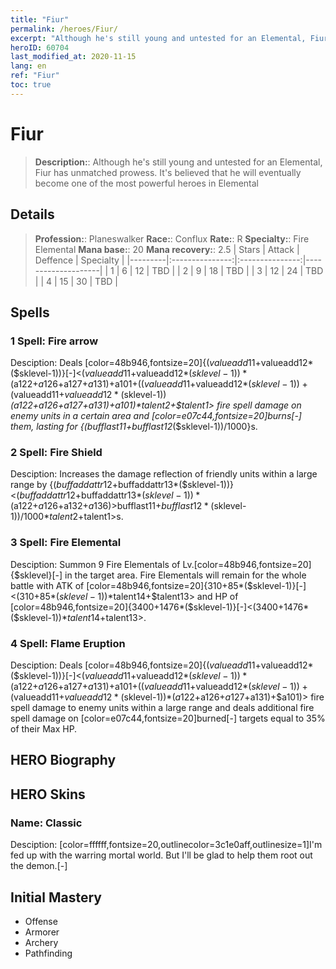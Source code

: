 ```yaml
---
title: "Fiur"
permalink: /heroes/Fiur/
excerpt: "Although he's still young and untested for an Elemental, Fiur has unmatched prowess. It's believed that he will eventually become one of the most powerful heroes in Elemental"
heroID: 60704
last_modified_at: 2020-11-15
lang: en
ref: "Fiur"
toc: true
---
```

# Fiur
> **Description:**: Although he's still young and untested for an Elemental, Fiur has unmatched prowess. It's believed that he will eventually become one of the most powerful heroes in Elemental
## Details
> **Profession:**: Planeswalker
> **Race:**: Conflux
> **Rate:**: R
> **Specialty:**: Fire Elemental
> **Mana base:**: 20
> **Mana recovery:**: 2.5
>  | Stars   |     Attack     |    Deffence    |      Specialty     |
>  |---------|:---------------:|:---------------:|--------------------|
>  |    1    | 6 | 12 | TBD |
>  |    2    | 9 | 18 | TBD |
>  |    3    | 12 | 24 | TBD |
>  |    4    | 15 | 30 | TBD |
## Spells
 ### 1 Spell: Fire arrow
 Desciption: Deals [color=48b946,fontsize=20]{($valueadd11+$valueadd12*($sklevel-1))}[-]<($valueadd11+$valueadd12*($sklevel-1))*($a122+$a126+$a127+$a131)+$a101+(($valueadd11+$valueadd12*($sklevel-1))+($valueadd11+$valueadd12*($sklevel-1))*($a122+$a126+$a127+$a131)+$a101)*$talent2+$talent1> fire spell damage on enemy units in a certain area and [color=e07c44,fontsize=20]burns[-] them, lasting for {($bufflast11+$bufflast12*($sklevel-1))/1000}s.
 ### 2 Spell: Fire Shield
 Desciption: Increases the damage reflection of friendly units within a large range by {($buffaddattr12+$buffaddattr13*($sklevel-1))}<($buffaddattr12+$buffaddattr13*($sklevel-1))*($a122+$a126+$a132+$a136)>% and grants them immunity to fire spell damage, lasting for [color=48b946,fontsize=20]{($bufflast11+$bufflast12*($sklevel-1))/1000}[-]<($bufflast11+$bufflast12*($sklevel-1))/1000*$talent2+$talent1>s.
 ### 3 Spell: Fire Elemental
 Desciption: Summon 9 Fire Elementals of Lv.[color=48b946,fontsize=20]{$sklevel}[-] in the target area. Fire Elementals will remain for the whole battle with ATK of [color=48b946,fontsize=20]{310+85*($sklevel-1)}[-]<(310+85*($sklevel-1))*$talent14+$talent13> and HP of [color=48b946,fontsize=20]{3400+1476*($sklevel-1)}[-]<(3400+1476*($sklevel-1))*$talent14+$talent13>.
 ### 4 Spell: Flame Eruption
 Desciption: Deals [color=48b946,fontsize=20]{($valueadd11+$valueadd12*($sklevel-1))}[-]<($valueadd11+$valueadd12*($sklevel-1))*($a122+$a126+$a127+$a131)+$a101+(($valueadd11+$valueadd12*($sklevel-1))+($valueadd11+$valueadd12*($sklevel-1))*($a122+$a126+$a127+$a131)+$a101)> fire spell damage to enemy units within a large range and deals additional fire spell damage on [color=e07c44,fontsize=20]burned[-] targets equal to 35% of their Max HP.
## HERO Biography
## HERO Skins
 ### Name: Classic
 Desciption: [color=ffffff,fontsize=20,outlinecolor=3c1e0aff,outlinesize=1]I'm fed up with the warring mortal world. But I'll be glad to help them root out the demon.[-]
## Initial Mastery
   - Offense
   - Armorer
   - Archery
   - Pathfinding
